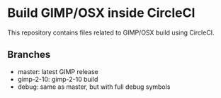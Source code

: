 # Build GIMP/OSX inside CircleCI

This repository contains files related to GIMP/OSX build using CircleCI.

## Branches

- master: latest GIMP release
- gimp-2-10: gimp-2-10 build
- debug: same as master, but with full debug symbols

